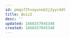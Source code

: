 ```yaml
---
id: pmqsf2tvayunob2j2yyc4dl
title: Quiz2
desc: ''
updated: 1668357045348
created: 1668357045348
---
```



